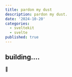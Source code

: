 ```yaml
---
title: pardon my dust
description: pardon my dust.
date: '2024-10-20'
categories:
  - sveltekit
  - svelte
published: true
---
```


## building....

🔨
